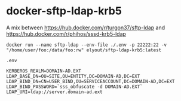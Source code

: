 # docker-sftp-ldap-krb5
A mix between https://hub.docker.com/r/turgon37/sftp-ldap and https://hub.docker.com/r/phihos/sssd-krb5-ldap

```
docker run --name sftp-ldap --env-file ./.env -p 22222:22 -v "/home/user/foo:/data/foo:rw" elyout/sftp-ldap-krb5:latest
```

```
.env

KERBEROS_REALM=DOMAIN-AD.EXT
LDAP_BASE_DN=OU=SITE,OU=ENTITY,DC=DOMAIN-AD,DC=EXT
LDAP_BIND_DN=CN=USER_BIND,OU=SERVICEACCOUNT,DC=DOMAIN-AD,DC=EXT
LDAP_BIND_PASSWORD=`sss_obfuscate -d DOMAIN-AD.EXT`
LDAP_URI=ldap://server.domain-ad.ext
```

